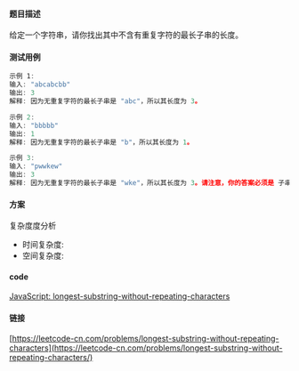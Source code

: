 #### 题目描述
给定一个字符串，请你找出其中不含有重复字符的最长子串的长度。

#### 测试用例
```js
示例 1:
输入: "abcabcbb"
输出: 3
解释: 因为无重复字符的最长子串是 "abc"，所以其长度为 3。

示例 2:
输入: "bbbbb"
输出: 1
解释: 因为无重复字符的最长子串是 "b"，所以其长度为 1。

示例 3:
输入: "pwwkew"
输出: 3
解释: 因为无重复字符的最长子串是 "wke"，所以其长度为 3。请注意，你的答案必须是 子串 的长度，"pwke" 是一个子序列，不是子串。
```

#### 方案

复杂度度分析
- 时间复杂度:
- 空间复杂度:

#### code
[JavaScript: longest-substring-without-repeating-characters](../code/JavaScript/longest-substring-without-repeating-characters.js)

#### 链接
[https://leetcode-cn.com/problems/longest-substring-without-repeating-characters](https://leetcode-cn.com/problems/longest-substring-without-repeating-characters/)
